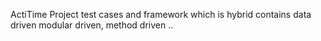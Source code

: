 ActiTime Project test cases and framework which is 
hybrid contains data driven modular driven, method driven ..